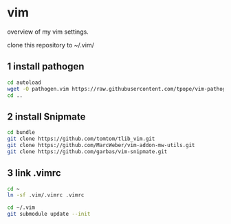 # vim
overview of my vim settings.

clone this repository to ~/.vim/

## 1 install pathogen
```sh
cd autoload
wget -O pathogen.vim https://raw.githubusercontent.com/tpope/vim-pathogen/master/autoload/pathogen.vim
cd ..
```

## 2 install Snipmate
```sh
cd bundle
git clone https://github.com/tomtom/tlib_vim.git
git clone https://github.com/MarcWeber/vim-addon-mw-utils.git
git clone https://github.com/garbas/vim-snipmate.git
```

## 3 link .vimrc
```sh
cd ~
ln -sf .vim/.vimrc .vimrc
```

```sh
cd ~/.vim
git submodule update --init
```
